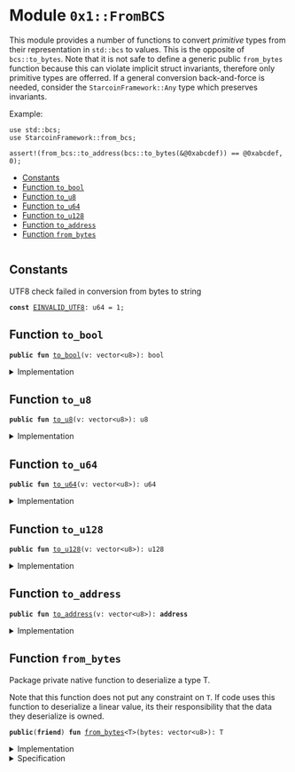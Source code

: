 
<a name="0x1_FromBCS"></a>

# Module `0x1::FromBCS`

This module provides a number of functions to convert _primitive_ types from their representation in <code>std::bcs</code>
to values. This is the opposite of <code>bcs::to_bytes</code>. Note that it is not safe to define a generic public <code>from_bytes</code>
function because this can violate implicit struct invariants, therefore only primitive types are offerred. If
a general conversion back-and-force is needed, consider the <code>StarcoinFramework::Any</code> type which preserves invariants.

Example:
```
use std::bcs;
use StarcoinFramework::from_bcs;

assert!(from_bcs::to_address(bcs::to_bytes(&@0xabcdef)) == @0xabcdef, 0);
```


-  [Constants](#@Constants_0)
-  [Function `to_bool`](#0x1_FromBCS_to_bool)
-  [Function `to_u8`](#0x1_FromBCS_to_u8)
-  [Function `to_u64`](#0x1_FromBCS_to_u64)
-  [Function `to_u128`](#0x1_FromBCS_to_u128)
-  [Function `to_address`](#0x1_FromBCS_to_address)
-  [Function `from_bytes`](#0x1_FromBCS_from_bytes)


<pre><code></code></pre>



<a name="@Constants_0"></a>

## Constants


<a name="0x1_FromBCS_EINVALID_UTF8"></a>

UTF8 check failed in conversion from bytes to string


<pre><code><b>const</b> <a href="FromBCS.md#0x1_FromBCS_EINVALID_UTF8">EINVALID_UTF8</a>: u64 = 1;
</code></pre>



<a name="0x1_FromBCS_to_bool"></a>

## Function `to_bool`



<pre><code><b>public</b> <b>fun</b> <a href="FromBCS.md#0x1_FromBCS_to_bool">to_bool</a>(v: vector&lt;u8&gt;): bool
</code></pre>



<details>
<summary>Implementation</summary>


<pre><code><b>public</b> <b>fun</b> <a href="FromBCS.md#0x1_FromBCS_to_bool">to_bool</a>(v: vector&lt;u8&gt;): bool {
    <a href="FromBCS.md#0x1_FromBCS_from_bytes">from_bytes</a>&lt;bool&gt;(v)
}
</code></pre>



</details>

<a name="0x1_FromBCS_to_u8"></a>

## Function `to_u8`



<pre><code><b>public</b> <b>fun</b> <a href="FromBCS.md#0x1_FromBCS_to_u8">to_u8</a>(v: vector&lt;u8&gt;): u8
</code></pre>



<details>
<summary>Implementation</summary>


<pre><code><b>public</b> <b>fun</b> <a href="FromBCS.md#0x1_FromBCS_to_u8">to_u8</a>(v: vector&lt;u8&gt;): u8 {
    <a href="FromBCS.md#0x1_FromBCS_from_bytes">from_bytes</a>&lt;u8&gt;(v)
}
</code></pre>



</details>

<a name="0x1_FromBCS_to_u64"></a>

## Function `to_u64`



<pre><code><b>public</b> <b>fun</b> <a href="FromBCS.md#0x1_FromBCS_to_u64">to_u64</a>(v: vector&lt;u8&gt;): u64
</code></pre>



<details>
<summary>Implementation</summary>


<pre><code><b>public</b> <b>fun</b> <a href="FromBCS.md#0x1_FromBCS_to_u64">to_u64</a>(v: vector&lt;u8&gt;): u64 {
    <a href="FromBCS.md#0x1_FromBCS_from_bytes">from_bytes</a>&lt;u64&gt;(v)
}
</code></pre>



</details>

<a name="0x1_FromBCS_to_u128"></a>

## Function `to_u128`



<pre><code><b>public</b> <b>fun</b> <a href="FromBCS.md#0x1_FromBCS_to_u128">to_u128</a>(v: vector&lt;u8&gt;): u128
</code></pre>



<details>
<summary>Implementation</summary>


<pre><code><b>public</b> <b>fun</b> <a href="FromBCS.md#0x1_FromBCS_to_u128">to_u128</a>(v: vector&lt;u8&gt;): u128 {
    <a href="FromBCS.md#0x1_FromBCS_from_bytes">from_bytes</a>&lt;u128&gt;(v)
}
</code></pre>



</details>

<a name="0x1_FromBCS_to_address"></a>

## Function `to_address`



<pre><code><b>public</b> <b>fun</b> <a href="FromBCS.md#0x1_FromBCS_to_address">to_address</a>(v: vector&lt;u8&gt;): <b>address</b>
</code></pre>



<details>
<summary>Implementation</summary>


<pre><code><b>public</b> <b>fun</b> <a href="FromBCS.md#0x1_FromBCS_to_address">to_address</a>(v: vector&lt;u8&gt;): <b>address</b> {
    <a href="FromBCS.md#0x1_FromBCS_from_bytes">from_bytes</a>&lt;<b>address</b>&gt;(v)
}
</code></pre>



</details>

<a name="0x1_FromBCS_from_bytes"></a>

## Function `from_bytes`

Package private native function to deserialize a type T.

Note that this function does not put any constraint on <code>T</code>. If code uses this function to
deserialize a linear value, its their responsibility that the data they deserialize is
owned.


<pre><code><b>public</b>(<b>friend</b>) <b>fun</b> <a href="FromBCS.md#0x1_FromBCS_from_bytes">from_bytes</a>&lt;T&gt;(bytes: vector&lt;u8&gt;): T
</code></pre>



<details>
<summary>Implementation</summary>


<pre><code><b>public</b>(<b>friend</b>) <b>native</b> <b>fun</b> <a href="FromBCS.md#0x1_FromBCS_from_bytes">from_bytes</a>&lt;T&gt;(bytes: vector&lt;u8&gt;): T;
</code></pre>



</details>

<details>
<summary>Specification</summary>



<pre><code><b>pragma</b> opaque;
</code></pre>



</details>
